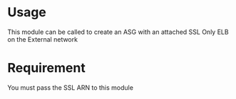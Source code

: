 # Usage
This module can be called to create an ASG with an attached SSL Only ELB on the External network

# Requirement
You must pass the SSL ARN to this module


